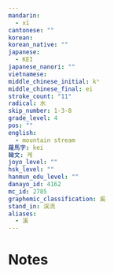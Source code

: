 ```yaml
---
mandarin:
  - xī
cantonese: ""
korean:
korean_native: ""
japanese:
  - KEI
japanese_nanori: ""
vietnamese:
middle_chinese_initial: kʰ
middle_chinese_final: ei
stroke_count: "11"
radical: 水
skip_number: 1-3-8
grade_level: 4
pos: ""
english:
  - mountain stream
羅馬字: kei
韓文: 케
joyo_level: ""
hsk_level: ""
hanmun_edu_level: ""
danayo_id: 4162
mc_id: 2785
graphemic_classification: 奚
stand_in: 渓流
aliases:
  - 溪
---
```


# Notes

